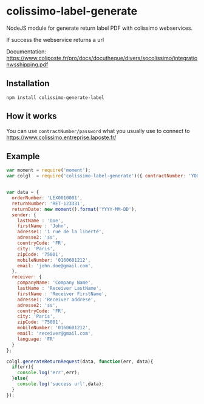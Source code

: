 colissimo-label-generate
==============

NodeJS module for generate return label PDF with colissimo webservices.

If success the webservice returns a url 

Documentation: https://www.coliposte.fr/pro/docs/docutheque/divers/socolissimo/integrationwsshipping.pdf

## Installation

`npm install colissimo-generate-label`

## How it works

You can use `contractNumber/password` what you usually use to connect to https://www.colissimo.entreprise.laposte.fr/

## Example

```javascript
var moment = require('moment');
var colgl  = require('colissimo-label-generate')({ contractNumber: 'YOUR_CONTRACT_NUMBER', password: 'YOUR_PASSWORD' });


var data = {
  orderNumber: 'LEX0010001',
  returnNumber: 'RET-123331',
  returnDate: new moment().format('YYYY-MM-DD'),
  sender: {
    lastName : 'Doe',
    firstName : 'John',
    adresse1: '1 rue de la liberté',
    adresse2: 'ss',
    countryCode: 'FR',
    city: 'Paris',
    zipCode: '75001',
    mobileNumber: '0160601212',
    email: 'john.doe@gmail.com',
  },
  receiver: {
    companyName: 'Company Name',
    lastName : 'Receiver LastName',
    firstName : 'Receiver FirstName',
    adresse1: 'Receiver addrese',
    adresse2: 'ss',
    countryCode: 'FR',
    city: 'Paris',
    zipCode: '75001',
    mobileNumber: '0160601212',
    email: 'receiver@gmail.com',
    language: 'FR'
  }
};

colgl.generateReturnRequest(data, function(err, data){
  if(err){
    console.log('err',err);
  }else{
    console.log('success url',data);
  }
});
```
